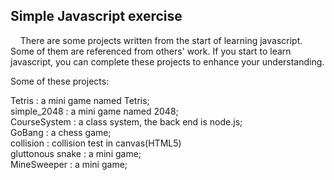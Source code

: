 
## Simple Javascript exercise


&nbsp;&nbsp;&nbsp;&nbsp;There are some projects written from the start of learning javascript. Some of them are referenced from others' work.
If you start to learn javascript, you can complete these projects to enhance your understanding.


Some of these projects:

Tetris : a mini game named Tetris;</br>
simple_2048 : a mini game named 2048;</br>
CourseSystem : a class system, the back end is node.js;</br>
GoBang : a chess game;</br>
collision : collision test in canvas(HTML5)</br>
gluttonous snake : a mini game;</br>
MineSweeper : a mini game;</br>



